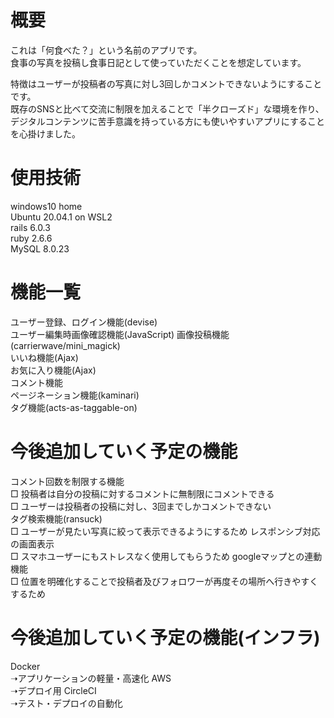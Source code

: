 # 概要

これは「何食べた？」という名前のアプリです。  
食事の写真を投稿し食事日記として使っていただくことを想定しています。 

特徴はユーザーが投稿者の写真に対し3回しかコメントできないようにすることです。  
既存のSNSと比べて交流に制限を加えることで「半クローズド」な環境を作り、  
デジタルコンテンツに苦手意識を持っている方にも使いやすいアプリにすることを心掛けました。
 
# 使用技術
 
windows10 home  
Ubuntu 20.04.1 on WSL2  
rails 6.0.3  
ruby 2.6.6  
MySQL 8.0.23  
 
# 機能一覧
 
ユーザー登録、ログイン機能(devise)  
ユーザー編集時画像確認機能(JavaScript)
画像投稿機能(carrierwave/mini_magick)  
いいね機能(Ajax)  
お気に入り機能(Ajax)  
コメント機能  
ページネーション機能(kaminari)  
タグ機能(acts-as-taggable-on)  
 
# 今後追加していく予定の機能
 
コメント回数を制限する機能  
  □ 投稿者は自分の投稿に対するコメントに無制限にコメントできる  
  □ ユーザーは投稿者の投稿に対し、3回までしかコメントできない  
タグ検索機能(ransuck)  
  □ ユーザーが見たい写真に絞って表示できるようにするため
レスポンシブ対応の画面表示  
  □ スマホユーザーにもストレスなく使用してもらうため
googleマップとの連動機能  
  □ 位置を明確化することで投稿者及びフォロワーが再度その場所へ行きやすくするため  
 
# 今後追加していく予定の機能(インフラ)
 
Docker  
➝アプリケーションの軽量・高速化
AWS  
➝デプロイ用
CircleCI  
➝テスト・デプロイの自動化
 

